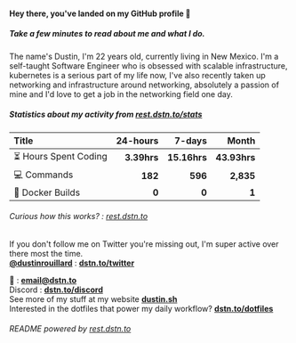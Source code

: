 #### Hey there, you've landed on my GitHub profile 👋
##### Take a few minutes to read about me and what I do.

The name's Dustin, I'm 22 years old, currently living in New Mexico. I'm a self-taught Software Engineer who is obsessed with scalable infrastructure, kubernetes is a serious part of my life now, I've also recently taken up networking and infrastructure around networking, absolutely a passion of mine and I'd love to get a job in the networking field one day.

##### Statistics about my activity from [rest.dstn.to/stats](https://rest.dstn.to/stats)

| Title                                       |    24-hours |       7-days |        Month |
| :------------------------------------------ | ----------: | -----------: | -----------: |
| :hourglass_flowing_sand: Hours Spent Coding | **3.39hrs** | **15.16hrs** | **43.93hrs** |
| :computer: Commands                         |     **182** |      **596** |    **2,835** |
| :hammer: Docker Builds                      |       **0** |        **0** |        **1** |

###### Curious how this works? : [rest.dstn.to](https://dstn.to/api)

If you don't follow me on Twitter you're missing out, I'm super active over there most the time. \
[**@dustinrouillard**](https://dstn.to/twitter) : [**dstn.to/twitter**](https://dstn.to/twitter)

:email: : [**email@dstn.to**](mailto://email@dstn.to) \
Discord : [**dstn.to/discord**](https://dstn.to/discord) \
See more of my stuff at my website [**dustin.sh**](https://dstn.to) \
Interested in the dotfiles that power my daily workflow? [**dstn.to/dotfiles**](https://dstn.to/dotfiles)

###### README powered by [rest.dstn.to](https://dstn.to/api)

